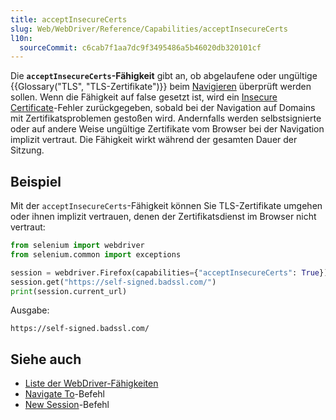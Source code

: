 ```yaml
---
title: acceptInsecureCerts
slug: Web/WebDriver/Reference/Capabilities/acceptInsecureCerts
l10n:
  sourceCommit: c6cab7f1aa7dc9f3495486a5b46020db320101cf
---
```


Die **`acceptInsecureCerts`-Fähigkeit** gibt an, ob abgelaufene oder ungültige {{Glossary("TLS", "TLS-Zertifikate")}} beim [Navigieren](/de/docs/Web/WebDriver/Reference/Commands/NavigateTo) überprüft werden sollen. Wenn die Fähigkeit auf false gesetzt ist, wird ein [Insecure Certificate](/de/docs/Web/WebDriver/Reference/Errors/InsecureCertificate)-Fehler zurückgegeben, sobald bei der Navigation auf Domains mit Zertifikatsproblemen gestoßen wird. Andernfalls werden selbstsignierte oder auf andere Weise ungültige Zertifikate vom Browser bei der Navigation implizit vertraut. Die Fähigkeit wirkt während der gesamten Dauer der Sitzung.

## Beispiel

Mit der `acceptInsecureCerts`-Fähigkeit können Sie TLS-Zertifikate umgehen oder ihnen implizit vertrauen, denen der Zertifikatsdienst im Browser nicht vertraut:

```python
from selenium import webdriver
from selenium.common import exceptions

session = webdriver.Firefox(capabilities={"acceptInsecureCerts": True})
session.get("https://self-signed.badssl.com/")
print(session.current_url)
```

Ausgabe:

```url
https://self-signed.badssl.com/
```

## Siehe auch

- [Liste der WebDriver-Fähigkeiten](/de/docs/Web/WebDriver/Reference/Capabilities)
- [Navigate To](/de/docs/Web/WebDriver/Reference/Commands/NavigateTo)-Befehl
- [New Session](/de/docs/Web/WebDriver/Reference/Commands/NewSession)-Befehl
